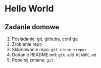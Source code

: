 # Hello World

## Zadanie domowe
1. Posiadanie: git, githuba, configa
2. Zrobienie repo
3. Sklonowanie repo: `git clone <repo>`
4. Dodanie README.md: `git add README.md`
5. Popelnij zmiane: `git`
